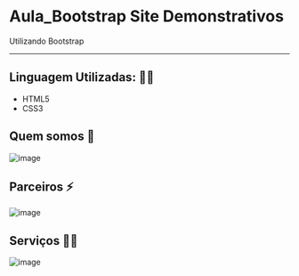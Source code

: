 # Aula_Bootstrap Site Demonstrativos
Utilizando Bootstrap 

<hr>

## Linguagem Utilizadas: :man_technologist:
* HTML5
* CSS3

<h>

  ## Quem somos :rocket:
![image](https://user-images.githubusercontent.com/108035638/195959265-000bd1ef-574d-44ad-bcf9-03f23557eee4.png)

## Parceiros :zap:
![image](https://user-images.githubusercontent.com/108035638/195959484-41366f35-4116-4d7b-9985-cbe9c1edaebc.png)

## Serviços :technologist:
![image](https://user-images.githubusercontent.com/108035638/195959592-ff13b023-5826-4ff2-b094-c906f53d87ba.png)


